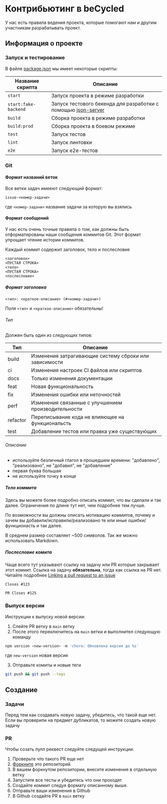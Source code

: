 # Контрибьютинг в beCycled

У нас есть правила ведения проекта, которые помогают нам и другим участникам разрабатывать проект.

## Информация о проекте

### Запуск и тестирование

В файле [package.json](package.json) мы имеет некоторые скрипты:

| Название скрипта | Описание |
|----|----|
| `start` | Запуск проекта в режиме разработки |
| `start:fake-backend` | Запуск тестового бекенда для разработки с помощью [json-server](https://github.com/typicode/json-server) |
| `build` | Сборка проекта в режиме разработки |
| `build:prod` | Сборка проекта в боевом режиме |
| `test` | Запуск тестов |
| `lint` | Запуск линтовки |
| `e2e` | Запуск e2e-тестов |

### Git

#### Формат названий веток

Все ветки задач имееют следующий формат:

```text
issue-<номер-задачи>
```

где `<номер-задачи>` название задачи за которую вы взялись

#### Формат сообщений 

У нас есть очень точные правила о том, как должны быть отформатированы наши сообщения коммитов Git. Этот формат упрощает чтение истории коммитов.

Каждый коммит содержит заголовок, тело и послесловие

```text
<заголовок>
<ПУСТАЯ СТРОКА>
<тело>
<ПУСТАЯ СТРОКА>
<послесловие>
```

##### Формат заголовка

```text
<тип>: <краткое-описание> (#<номер-задачи>)
```
Поля `<тип>` и `<краткое-описание>` обязательны!

###### Тип

Должен быть один из следующих типов:

| Тип | Описание |
|---|---|
| build | Изменения затрагивающие систему сброки или зависимости |
| ci | Изменения настроек CI файлов или скриптов |
| docs | Только изменения документации |
| feat | Новая функциональность |
| fix | Изменения ошибки или неточностей |
| perf | Изменения связанные с улучшением производительности |
| refactor | Переписывание кода не влияющее на функциональсть |
| test | Добавление тестов или правка уже существующих |

###### Описание

- используйте безличный глагол в прошедшем времени: "добавлено", "реализовано", не "добавил", не "добавление"
- первая буква большая
- не используйте точку в конце

##### Тело коммита

Здесь вы можете более подробно описать коммит, что вы сделали и так далее. Ограничения по длине тут нет, чем подробнее тем лучше.

По возможности вы должны описать мотивацию коммитов, почему и зачем вы добавили/исправили/реализовано те или иные ошибки/функционасть и так далее.

В среднем размер составляет ~500 символов. Так же можно использовать Markdown.

##### Послесловие комита

Чаще всего тут указывают ссылку на задачу или PR которые закрывает этот комиит. Ссылка на задачу **обязательна**, тогда как ссылка на PR нет. Читайте подробнее [Linking a pull request to an issue](https://docs.github.com/en/issues/tracking-your-work-with-issues/linking-a-pull-request-to-an-issue)

```text
Closes #123

PR Closes #125
```

### Выпуск версии

Инструкции к выпуску новой версии:

1. Слейте PR ветку в `main` ветку
2. После этого переключитесь на `main` ветки и выполнител следующую команду
    
  ```bash
  npm version <new-version> -m 'chore: Обновлена версия до %s'
  ```

  где `new-version` новая версия

3. Отправьте комиты и новые теги

  ```bash
  git push && git push --tags 
  ```

## Создание

### Задачи

Перед тем как создавать новую задачу, убедитесь, что такой еще нет. Если вы проверили на предмет дубликатов, то можете создать новую задачу

### PR

Чтобы созать пулл реквест следуйте следущей инструкции:

1. Проверьте что такого PR еще нет
2. [Форкните](https://docs.github.com/en/github/getting-started-with-github/fork-a-repo) это репозиторий
3. В вашем форкнутом репозитории, внесите изменения в отдельную ветку
4. Запустите все тесты и убедитесь что они проходят
5. Создайте коммит следуя формату описанному выше.
6. Отправьте ваши изменения в Github
7. В Github создайте PR в `main` ветку
